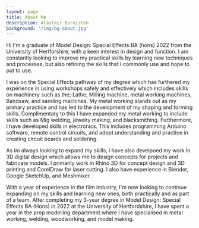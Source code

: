 ```yaml
---
layout: page
title: About Me
description: Alastair Burniston
background: '/img/bg-about.jpg'
---
```



Hi I'm a graduate of Model Design: Special Effects BA (hons) 2022 from the University of Hertforshire, with a keen interest in design and function. I am constantly looking to improve my practical skills by learning new techniques and processes, but also refining the skills that I commonly use and hope to put to use. 

I was on the Special Effects pathway of my degree which has furthered my experience in using workshops safely and effectively which includes skills on machinery such as the; Lathe, Milling machine, metal working machines, Bandsaw, and sanding machines. My metal working stands out as my primary practice and has led to the development of my shaping and forming skills. Complimentary to this I have expanded my metal working to include skills such as Mig welding, jewelry making, and blacksmithing. Furthermore, I have developed skills in electronics. This includes programming Arduino software, remote control circuits, and adept understanding and practice in creating circuit boards and soldering.

As im always looking to expand my skills, i have also develpoed my work in 3D digital design which allows me to design concepts for projects and fabricate models. I primarily work in Rhino 3D for concept design and 3D printing and CorelDraw for laser cutting. I also have experience in Blender, Google SketchUp, and Meshmixer.

With a year of experience in the film industry, I'm now looking to continue expanding on my skills and learning new ones, both practically and as part of a team.  After completing my 3-year degree in Model Design: Special Effects BA (Hons) in 2022 at the University of Hertfordshire, I have spent a year in the prop modelling department where I have specialised in metal working, welding, woodworking, and model making.